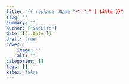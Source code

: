 ```yaml
---
title: "{{ replace .Name "-" " " | title }}"
slug: ""
summary: ""
author: ["SadBird"]
date: {{ .Date }}
draft: true
cover:
    image: ""
    alt: ""
categories: []
tags: []
katex: false
---
```


